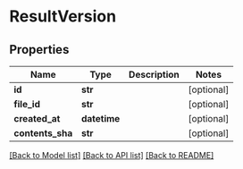 # ResultVersion

## Properties
Name | Type | Description | Notes
------------ | ------------- | ------------- | -------------
**id** | **str** |  | [optional] 
**file_id** | **str** |  | [optional] 
**created_at** | **datetime** |  | [optional] 
**contents_sha** | **str** |  | [optional] 

[[Back to Model list]](../README.md#documentation-for-models) [[Back to API list]](../README.md#documentation-for-api-endpoints) [[Back to README]](../README.md)

